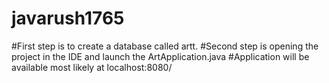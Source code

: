 # javarush1765
#First step is to create a database called artt.
#Second step is opening the project in the IDE and launch the ArtApplication.java
#Application will be available most likely at localhost:8080/
